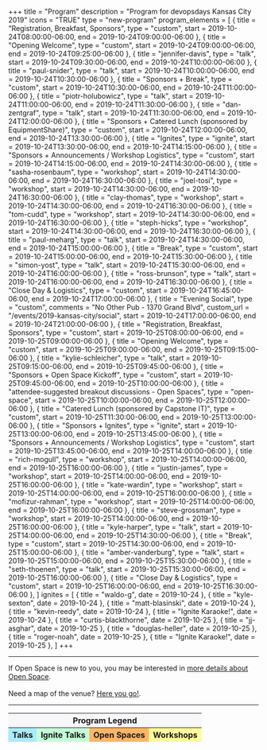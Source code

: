 +++
title = "Program"
description = "Program for devopsdays Kansas City 2019"
icons = "TRUE"
type = "new-program"
program_elements = [
    { title = "Registration, Breakfast, Sponsors", type = "custom", start = 2019-10-24T08:00:00-06:00, end = 2019-10-24T09:00:00-06:00 },
    { title = "Opening Welcome", type = "custom", start = 2019-10-24T09:00:00-06:00, end = 2019-10-24T09:25:00-06:00 },
    { title = "jennifer-davis", type = "talk", start = 2019-10-24T09:30:00-06:00, end = 2019-10-24T10:00:00-06:00 },
    { title = "paul-snider", type = "talk", start = 2019-10-24T10:00:00-06:00, end = 2019-10-24T10:30:00-06:00 },
    { title = "Sponsors + Break", type = "custom", start = 2019-10-24T10:30:00-06:00, end = 2019-10-24T11:00:00-06:00 },
    { title = "piotr-holubowicz", type = "talk", start = 2019-10-24T11:00:00-06:00, end = 2019-10-24T11:30:00-06:00 },
    { title = "dan-zentgraf", type = "talk", start = 2019-10-24T11:30:00-06:00, end = 2019-10-24T12:00:00-06:00 },
    { title = "Sponsors + Catered Lunch (sponsored by EquipmentShare)", type = "custom", start = 2019-10-24T12:00:00-06:00, end = 2019-10-24T13:30:00-06:00 },
    { title = "Ignites", type = "ignite", start = 2019-10-24T13:30:00-06:00, end = 2019-10-24T14:15:00-06:00 },
    { title = "Sponsors + Announcements / Workshop Logistics", type = "custom", start = 2019-10-24T14:15:00-06:00, end = 2019-10-24T14:30:00-06:00 },
    { title = "sasha-rosenbaum", type = "workshop", start = 2019-10-24T14:30:00-06:00, end = 2019-10-24T16:30:00-06:00 },
    { title = "joel-tosi", type = "workshop", start = 2019-10-24T14:30:00-06:00, end = 2019-10-24T16:30:00-06:00 },
    { title = "clay-thomas", type = "workshop", start = 2019-10-24T14:30:00-06:00, end = 2019-10-24T16:30:00-06:00 },
    { title = "tom-cudd", type = "workshop", start = 2019-10-24T14:30:00-06:00, end = 2019-10-24T16:30:00-06:00 },
    { title = "steph-hicks", type = "workshop", start = 2019-10-24T14:30:00-06:00, end = 2019-10-24T16:30:00-06:00 },
    { title = "paul-meharg", type = "talk", start = 2019-10-24T14:30:00-06:00, end = 2019-10-24T15:00:00-06:00 },
    { title = "Break", type = "custom", start = 2019-10-24T15:00:00-06:00, end = 2019-10-24T15:30:00-06:00 },
    { title = "simon-yost", type = "talk", start = 2019-10-24T15:30:00-06:00, end = 2019-10-24T16:00:00-06:00 },
    { title = "ross-brunson", type = "talk", start = 2019-10-24T16:00:00-06:00, end = 2019-10-24T16:30:00-06:00 },
    { title = "Close Day & Logistics", type = "custom", start = 2019-10-24T16:45:00-06:00, end = 2019-10-24T17:00:00-06:00 },
    { title = "Evening Social", type = "custom", comments = "No Other Pub - 1370 Grand Blvd", custom_url = "/events/2019-kansas-city/social", start = 2019-10-24T17:00:00-06:00, end = 2019-10-24T21:00:00-06:00 },
    { title = "Registration, Breakfast, Sponsors", type = "custom", start = 2019-10-25T08:00:00-06:00, end = 2019-10-25T09:00:00-06:00 },
    { title = "Opening Welcome", type = "custom", start = 2019-10-25T09:00:00-06:00, end = 2019-10-25T09:15:00-06:00 },
    { title = "kylie-schleicher", type = "talk", start = 2019-10-25T09:15:00-06:00, end = 2019-10-25T09:45:00-06:00 },
    { title = "Sponsors + Open Space Kickoff", type = "custom", start = 2019-10-25T09:45:00-06:00, end = 2019-10-25T10:00:00-06:00 },
    { title = "attendee-suggested breakout discussions - Open Spaces", type = "open-space", start = 2019-10-25T10:00:00-06:00, end = 2019-10-25T12:00:00-06:00 },
    { title = "Catered Lunch (sponsored by Capstone IT)", type = "custom", start = 2019-10-25T11:30:00-06:00, end = 2019-10-25T13:00:00-06:00 },
    { title = "Sponsors + Ignites", type = "ignite", start = 2019-10-25T13:00:00-06:00, end = 2019-10-25T13:45:00-06:00 },
    { title = "Sponsors + Announcements / Workshop Logistics", type = "custom", start = 2019-10-25T13:45:00-06:00, end = 2019-10-25T14:00:00-06:00 },
    { title = "rich-mogull", type = "workshop", start = 2019-10-25T14:00:00-06:00, end = 2019-10-25T16:00:00-06:00 },
    { title = "justin-james", type = "workshop", start = 2019-10-25T14:00:00-06:00, end = 2019-10-25T16:00:00-06:00 },
    { title = "kate-wardin", type = "workshop", start = 2019-10-25T14:00:00-06:00, end = 2019-10-25T16:00:00-06:00 },
    { title = "mofizur-rahman", type = "workshop", start = 2019-10-25T14:00:00-06:00, end = 2019-10-25T16:00:00-06:00 },
    { title = "steve-grossman", type = "workshop", start = 2019-10-25T14:00:00-06:00, end = 2019-10-25T16:00:00-06:00 },
    { title = "kyle-harper", type = "talk", start = 2019-10-25T14:00:00-06:00, end = 2019-10-25T14:30:00-06:00 },
    { title = "Break", type = "custom", start = 2019-10-25T14:30:00-06:00, end = 2019-10-25T15:00:00-06:00 },
    { title = "amber-vanderburg", type = "talk", start = 2019-10-25T15:00:00-06:00, end = 2019-10-25T15:30:00-06:00 },
    { title = "seth-thoenen", type = "talk", start = 2019-10-25T15:30:00-06:00, end = 2019-10-25T16:00:00-06:00 },
    { title = "Close Day & Logistics", type = "custom", start = 2019-10-25T16:00:00-06:00, end = 2019-10-25T16:30:00-06:00 },
]
ignites = [
    { title = "waldo-g", date = 2019-10-24 },
    { title = "kyle-sexton", date = 2019-10-24 },
    { title = "matt-blasinski", date = 2019-10-24 },
    { title = "kevin-reedy", date = 2019-10-24 },
    { title = "Ignite Karaoke!", date = 2019-10-24 },
    { title = "curtis-blackthorne", date = 2019-10-25 },
    { title = "jj-asghar", date = 2019-10-25 },
    { title = "douglas-heller", date = 2019-10-25 },
    { title = "roger-noah", date = 2019-10-25 },
    { title = "Ignite Karaoke!", date = 2019-10-25 },
]
+++
<div class = "row">
  <div class = "col">
    <hr />
    If Open Space is new to you, you may be interested in <a href="/pages/open-space-format">more details about Open Space</a>.<br><br>
    Need a map of the venue? <a target="_blank" href="/events/2019-kansas-city/DevOpsDays2019-MAP-Westport-Commons-Plexpod.pdf">Here you go!</a>.<br>
    <hr />
    <div class = "row">
    <div class = "col-sm-12">
      <table class = "table table-bordered table-responsive">
      <thead>
        <tr><th colspan="4" bgcolor="#f7f7f9"><b><center>Program Legend</center></b></th>
        <tr><th bgcolor="#abebff">Talks</th><th bgcolor="#c3ffd7">Ignite Talks</th><th bgcolor="#ffb566">Open Spaces</th><th bgcolor="#FFFA99">Workshops</th>
        </thead>
      </table>
  </div>
</div>
